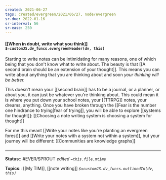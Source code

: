 ```yaml
---
created: 2021-06-27
tags: created/evergreen/2021/06/27, node/evergreen
sr-due: 2022-01-16
sr-interval: 56
sr-ease: 250
---
```


#### [[When in doubt, write what you think]] `$=customJS.dv_funcs.evergreenHeader(dv, this)`

Starting to write notes can be intimidating for many reasons, one of which being that you don't know what to write about.
The beauty is that [[A second brain should be an extension of your thought]]. This means you can write about anything that you are thinking about and soon *your thinking will be better.* 

This doesn't mean your [[second brain]] has to be a journal, or a planner, or about you, it can just be whatever you're thinking about. This could mean it is where you put down your school notes, your [[TTRPG]] notes, your dreams, anything. 
Once you have broken through the [[Fear is the number one hindrance to trying|fear of trying]], you will be able to explore [[systems for thought]]: [[Choosing a note writing system is choosing a system for thought]] 

For me this meant [[Write your notes like you're planting an evergreen forest]] and [[Write your notes with a system not within a system]], but your journey will be different: 
[[Communities are knowledge graphs]]

### <hr class="footnote"/>

**Status**:: #EVER/SPROUT 
*edited `=this.file.mtime`*

**Topics**:: [[My TIM]],  [[note writing]]
*`$=customJS.dv_funcs.outlinedIn(dv, this)`*

